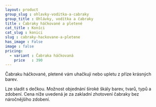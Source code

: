 ```yaml
---
layout: product
group_slug : ohlavky-voditka-a-cabraky
group_title : Ohlávky, vodítka a čabraky
title : Čabraky háčkované a pletené
cat_title : Koníci
cat_slug : konici
slug : cabraky-hackovane-a-pletene
has_image : False
image : false
pricing:
  - variant : Čabraka háčkovaná
    price   : 390
---
```


Čabraku háčkované, pletené vám uhačkuji nebo upletu z příze krásných barev. 

Lze sladit s dečkou. Možnost objednání široké škály barev, tvarů, typů a zdobení.
Cena níže uvedená je za zakladní zhotovení čabraky bez náročnějšího zdobení.


